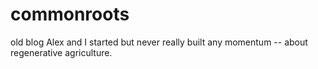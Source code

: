 # commonroots

old blog Alex and I started but never really built any momentum --  about regenerative agriculture.
